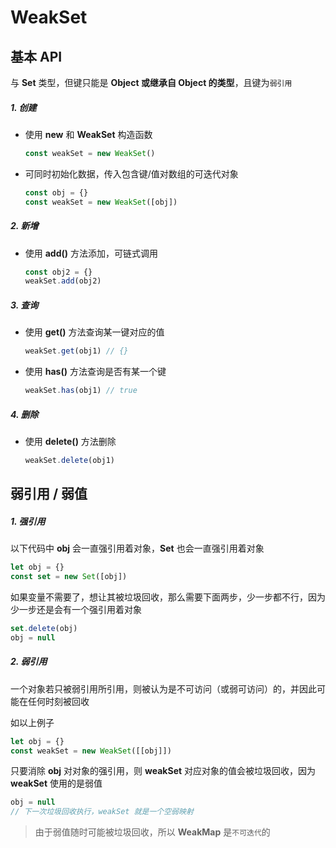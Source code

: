 # WeakSet

## 基本 API

与 **Set** 类型，但键只能是 **Object 或继承自 Object 的类型**，且键为`弱引用`

##### 1. 创建

- 使用 **new** 和 **WeakSet** 构造函数

  ```js
  const weakSet = new WeakSet()
  ```

- 可同时初始化数据，传入包含键/值对数组的可迭代对象

  ```js
  const obj = {}
  const weakSet = new WeakSet([obj])
  ```

##### 2. 新增

- 使用 **add()** 方法添加，可链式调用

  ```js
  const obj2 = {}
  weakSet.add(obj2)
  ```

##### 3. 查询

- 使用 **get()** 方法查询某一键对应的值

  ```js
  weakSet.get(obj1) // {}
  ```

- 使用 **has()** 方法查询是否有某一个键

  ```js
  weakSet.has(obj1) // true
  ```

##### 4. 删除

- 使用 **delete()** 方法删除

  ```js
  weakSet.delete(obj1) 
  ```

## 弱引用 / 弱值

##### 1. 强引用

以下代码中 **obj** 会一直强引用着对象，**Set** 也会一直强引用着对象

```js
let obj = {}
const set = new Set([obj])
```

如果变量不需要了，想让其被垃圾回收，那么需要下面两步，少一步都不行，因为少一步还是会有一个强引用着对象

```js
set.delete(obj)
obj = null
```

##### 2. 弱引用

一个对象若只被弱引用所引用，则被认为是不可访问（或弱可访问）的，并因此可能在任何时刻被回收

如以上例子

```js
let obj = {}
const weakSet = new WeakSet([[obj]])
```

只要消除 **obj** 对对象的强引用，则 **weakSet** 对应对象的值会被垃圾回收，因为 **weakSet** 使用的是弱值

```js
obj = null
// 下一次垃圾回收执行，weakSet 就是一个空弱映射
```

> 由于弱值随时可能被垃圾回收，所以 **WeakMap** 是`不可迭代`的


